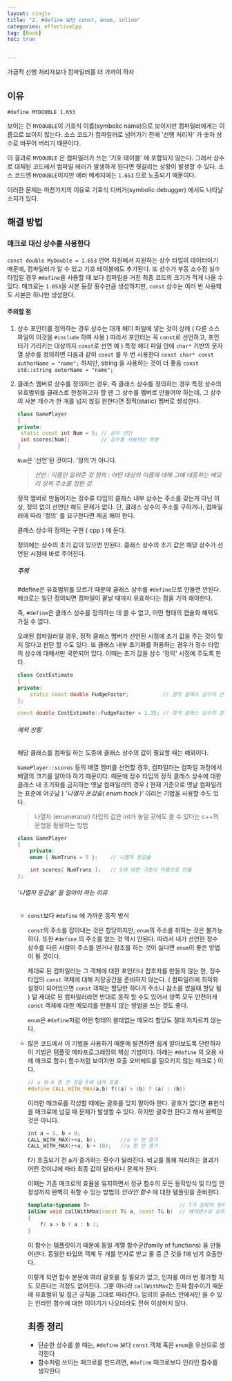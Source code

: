```yaml
---
layout: single
title: "2. #define 보단 const, enum, inline"
categories: effectiveCpp
tag: [Book]
toc: true


---
```




가급적 선행 처리자보다 컴파일러를 더 가까이 하자



## 이유

`#define MYDOUBLE 1.653`

보이는 건 `MYDOUBLE`이 기호식 이름(symbolic name)으로 보이지만 컴파일러에게는 이름으로 보이지 않는다. 소스 코드가 컴파일러로 넘어가기 전에 '선행 처리자' 가 숫자 상수로 바꾸어 버리기 때문이다.

이 결과로 `MYDOUBLE` 은 컴파일러가 쓰는 '기호 테이블' 에 포함되지 않는다. 그래서 상수로 대체된 코드에서 컴파일 에러가 발생하게 된다면 헷갈리는 상황이 발생할 수 있다. 소스 코드엔 `MYDOUBLE`이지만 에러 메세지에는 `1.653` 으로 노출되기 때문이다.

이러한 문제는 마찬가지의 이유로 기호식 디버거(symbolic debugger) 에서도 나타날 소지가 있다. 



## 해결 방법

### 매크로 대신 상수를 사용한다

`const double MyDouble = 1.653` 
언어 차원에서 지원하는 상수 타입의 데이터이기 때문에, 컴파일러가 알 수 있고 기호 테이블에도 추가된다.
또 상수가 부동 소수점 실수 타입일 경우 `#define`을 사용할 때 보다 컴파일을 거친 최종 코드의 크기가 적게 나올 수 있다.
매크로는 `1.653`을 사본 등장 횟수만큼 생성하지만, `const` 상수는 여러 번 사용돼도 사본은 하나만 생성한다.



#### 주의할 점

1. 상수 포인터를 정의하는 경우
   상수는 대개 헤더 파일에 넣는 것이 상례 ( 다른 소스 파일이 이것을 `#include` 하여 사용 )
   따라서 포인터는 꼭 `const`로 선언하고, 포인터가 가리키는 대상까지 `const`로 선언
   예 ) 특정 헤더 파일 안에 `char*` 기반의 문자열 상수를 정의하면 다음과 같이 `const` 를 두 번 사용한다 
   `const char* const authorName = "name";`
   하지만, string 을 사용하는 것이 더 좋음
   `const std::string autorName = "name";`

2. 클래스 멤버로 상수를 정의하는 경우, 즉 클래스 상수를 정의하는 경우
   특정 상수의 유효범위를 클래스로 한정하고자 할 땐 그 상수를 멤버로 만들어야 하는데, 그 상수의 사본 개수가 한 개를 넘지 않길 원한다면 정적(static) 멤버로 생성한다.

   ```c++
   class GamePlayer
   {
   private:
   	static const int Num = 5; // 상수 선언
   	int scores[Num];          // 상수를 사용하는 부분
   }
   ```

   `Num`은 '선언'된 것이다. '정의'가 아니다.

   > *선언 : 이름만 알려준 것*
   > *정의 : 어떤 대상의 이름에 대해 그에 대응하는 메모리 상의 주소를 정한 것*

   정적 멤버로 만들어지는 정수류 타입의 클래스 내부 상수는 주소를 갖는게 아닌 이상, 정의 없이 선언만 해도 문제가 없다. 단, 클래스 상수의 주소를 구하거나, 컴파일러에 따라 '정의' 를 요구한다면 제공 해야 한다.

   클래스 상수의 정의는 구현 ( cpp ) 에 둔다. 

   정의에는 상수의 초기 값이 있으면 안된다. 클래스 상수의 초기 값은 해당 상수가 선언된 시점에 바로 주어진다. 

   

   ##### 주의

    #define은 유효범위를 모르기 때문에 클래스 상수를 `#define`으로 만들면 안된다.
   매크로는 일단 정의되면 컴파일이 끝날 때까지 유효하다는 점을 기억 해야한다.

   즉, `#define`은 클래스 상수를 정의하는 데 쓸 수 없고, 어떤 형태의 캡슐화 혜택도 가질 수 없다. 

   오래된 컴파일러일 경우, 정적 클래스 멤버가 선언된 시점에 초기 값을 주는 것이 맞지 않다고 판단 할 수도 있다. 또 클래스 내부 초기화를 허용하는 경우가 정수 타입의 상수에 대해서만 국한되어 있다. 이때는 초기 값을 상수 '정의' 시점에 주도록 한다.
   
   ```c++
   class CostEstimate 
   {
   private:
       static const double FudgeFactor;           // 정적 클래스 상수의 선언 => 헤더 파일에 둠
   };
   
   const double CostEstimate::FudgeFactor = 1.35; // 정적 클래스 상수의 정의 => 구현 파일에 둠
   ```
   
   ###### 예외 상황
   
   해당 클래스를 컴파일 하는 도중에 클래스 상수의 값이 필요할 때는 예외이다.
   
   `GamePlayer::scores` 등의 배열 멤버를 선언할 경우, 컴파일러는 컴파일 과정에서 배열의 크기를 알아야 하기 때문이다. 때문에 정수 타입의 정적 클래스 상수에 대한 클래스 내 초기화를 금지하는 옛날 컴파일러의 경우 ( 현재 기준으로 옛날 컴파일러는 표준에 어긋남 ) *'나열자 둔갑술( enum hack )'* 이라는 기법을 사용할 수도 있다.
   
   > 나열자 (enumerator) 타입의 값은 int가 놓일 곳에도 쓸 수 있다는 c++의 문법을 활용하는 방법
   
   ```c++
   class GamePlayer
   {
       private:
       enum { NumTruns = 5 };    // 나열자 둔갑술
   
       int scores[ NumTruns ];   // 5에 대한 기호식 이름으로 만듦
   };
   ```
   
   ###### *'나열자 둔갑술'* 을 알아야 하는 이유
   
   - `const`보다 `#define` 에 가까운 동작 방식
   
     `const`의 주소를 잡아내는 것은 합당하지만, `enum`의 주소를 취하는 것은 불가능하다. 또한 `#define` 의 주소를 얻는 것 역시 안된다. 따라서 내가 선언한 정수 상수를 다른 사람이 주소를 얻거나 참조를 하는 것이 싫다면 `enum`이 좋은 방법이 될 것이다. 
   
     제대로 된 컴파일러는 그 객체에 대한 포인터나 참조자를 만들지 않는 한, 정수 타입의 `const` 객체에 대해 저장공간을 준비하지 않는다. ( 컴파일러에 최적화 설정이 되어있으면 `const` 객체는 할당만 하다가 주소나 참소를 썼을때 할당 됨 ) 덜 제대로 된 컴파일러라면 반대로 동작 할 수도 있어서 양쪽 모두 안전하게 `const` 객체에 대한 메모리를 만들지 않는 방법을 쓰는 것도 좋다. 
   
     `enum`은 `#define`처럼 어떤 형태의 쓸데없는 메모리 할당도 절대 저지르지 않는다. 
   
   - 많은 코드에서 이 기법을 사용하기 때문에 발견하면 쉽게 알아보도록 단련하자
     이 기법은 템플릿 메타프로그래밍의 핵심 기법이다.
     아래는 `#define` 의 오용 사례 매크로 함수( 함수처럼 보이지만 호출 오버헤드를 일으키지 않는 매크로 ) 이다. 
   
     ```c++
     // a 와 b 중 큰 것을 f에 넘겨 호출
     #define CALL_WITH_MAX(a,b) f((a) > (b) ? (a) : (b))
     ```
   
     이러한 매크로를 작성할 때에는 괄호를 잊지 말아야 한다. 괄호가 없다면 표현식을 매크로에 넘길 때 문제가 발생할 수 있다. 하지만 괄호만 한다고 해서 완벽한 것은 아니다.
   
     ```c++
     int a = 5, b = 0;
     CALL_WITH_MAX(++a, b);        //a 두 번 증가
     CALL_WITH_MAX(++a, b + 10);   //a 한 번 증가
     ```
   
     f가 호출되기 전 a가 증가하는 횟수가 달라진다. 비교를 통해 처리하는 결과가 어떤 것이냐에 따라 최종 값이 달라지니 문제가 된다. 
   
     이때는 기존 매크로의 효율을 유지하면서 정규 함수의 모든 동작방식 및 타입 안정성까지 완벽히 취할 수 있는 방법의 *인라인 함수* 에 대한 템플릿을 준비한다.
   
     ```c++
     template<typename T>                             // T가 정확히 뭔지 모르기 때문에
     inline void callWithMax(const T& a, const T& b)  // 매개변수로 상수 객체에 대한 참조자 사용
     {
         f( a > b ? a : b );
     }
     ```
   
     이 함수는 템플릿이기 때문에 동일 계열 함수군(family of functions) 을 만들어낸다. 동일한 타입의 객체 두 개를 인자로 받고 둘 중 큰 것을 f에 넘겨 호출한다.
   
     이렇게 되면 함수 본문에 여러 괄호를 칠 필요가 없고, 인자를 여러 번 평가할 지도 모른다는 걱정도 없어진다.
     그뿐 아니라 `callWithMax`는 진짜 함수이기 때문에 유효범위 및 접근 규칙을 그대로 따라간다. 임의의 클래스 안에서만 쓸 수 있는 인라인 함수에 대한 이야기가 나오더라도 전혀 이상하지 않다.
   
     
   
     ## 최종 정리
   
     - 단순한 상수를 쓸 때는, `#define` 보다 `const` 객체 혹은 `enum`을 우선으로 생각한다
     - 함수처럼 쓰이는 매크로를 만드려면, `#define` 매크로보다 인라인 함수를 생각한다
   
     
   
     

